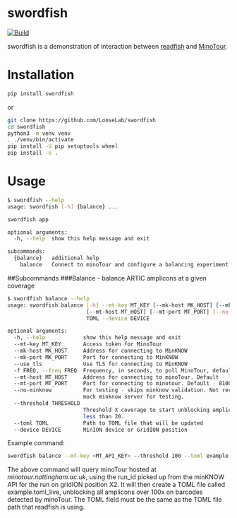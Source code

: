 swordfish
=========
[![Build](https://github.com/LooseLab/swordfish/actions/workflows/main.yml/badge.svg)](https://github.com/LooseLab/swordfish/actions/workflows/main.yml/badge.svg)
<!-- [![PyPI](https://img.shields.io/pypi/v/swordfish)](https://pypi.org/p/swordfish) -->

swordfish is a demonstration of interaction between [readfish](https://github.com/LooseLab/readfish) and 
[MinoTour](https://github.com/LooseLab/minotourapp).


Installation
===

```bash
pip install swordfish
```

or

```bash
git clone https://github.com/LooseLab/swordfish
cd swordfish
python3 -m venv venv
. ./venv/bin/activate
pip install -U pip setuptools wheel
pip install -e .
```

Usage
===

```bash
$ swordfish --help
usage: swordfish [-h] {balance} ...

swordfish app

optional arguments:
  -h, --help  show this help message and exit

subcommands:
  {balance}   additional help
    balance   Connect to minoTour and configure a balancing experiment.
```

##Subcommands
###Balance - balance ARTIC amplicons at a given coverage

```bash 
$ swordfish balance --help
usage: swordfish balance [-h] --mt-key MT_KEY [--mk-host MK_HOST] [--mk-port MK_PORT] [--use_tls] [-f FREQ]
                         [--mt-host MT_HOST] [--mt-port MT_PORT] [--no-minknow] [--threshold THRESHOLD] --toml
                         TOML --device DEVICE

optional arguments:
  -h, --help            show this help message and exit
  --mt-key MT_KEY       Access token for MinoTour
  --mk-host MK_HOST     Address for connecting to MinKNOW
  --mk-port MK_PORT     Port for connecting to MinKNOW
  --use_tls             Use TLS for connecting to MinKNOW
  -f FREQ, --freq FREQ  Frequency, in seconds, to poll MinoTour, default: 60. Cannot be less than 60
  --mt-host MT_HOST     Address for connecting to minoTour. Default - localhost
  --mt-port MT_PORT     Port for connecting to minotour. Default - 8100.
  --no-minknow          For testing - skips minknow validation. Not recommended. Will be deprecated in favour of a
                        mock minknow server for testing.
  --threshold THRESHOLD
                        Threshold X coverage to start unblocking amplicons on a barcode. Default 50. Cannot be
                        less than 20.
  --toml TOML           Path to TOML file that will be updated
  --device DEVICE       MinION device or GridION position
```

Example command:
```bash
swordfish balance --mt-key <MT_API_KEY> --threshold 100 --toml example.toml --mt-port 8100 --mt-host minotour.nottingham.ac.uk --device X2
```

The above command will query minoTour hosted at _minotour.nottingham.ac.uk_, using the run_id picked up from the minKNOW API for the run on gridION position X2. It will then create a TOML file called example.toml_live,
unblocking all amplicons over 100x on barcodes detected by minoTour. The TOML field must be the same as the TOML file path that readfish is using. 